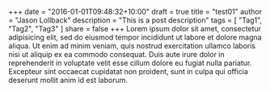 +++
date = "2016-01-01T09:48:32+10:00"
draft = true
title = "test01"
author = "Jason Lollback"
description = "This is a post description"
tags = [ "Tag1", "Tag2", "Tag3" ]
share = false
+++
Lorem ipsum dolor sit amet, consectetur adipisicing elit, sed do eiusmod tempor incididunt ut labore et dolore magna aliqua. Ut enim ad minim veniam, quis nostrud exercitation ullamco laboris nisi ut aliquip ex ea commodo consequat. Duis aute irure dolor in reprehenderit in voluptate velit esse cillum dolore eu fugiat nulla pariatur. Excepteur sint occaecat cupidatat non proident, sunt in culpa qui officia deserunt mollit anim id est laborum.

